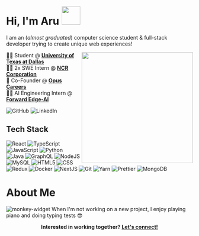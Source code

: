 # Hi, I'm Aru <img src="https://media.giphy.com/media/KfSOWTWvN03AktOl5Q/giphy.gif" width="50"></h1>

I am an (*almost graduated*) computer science student & full-stack developer trying to create unique web experiences!

<img align='right' src="https://media.giphy.com/media/UvPvsX9oMlMWs/giphy.gif" width="300" />

:man_student: Student @ [**University of Texas at Dallas**][utd]  
:man_technologist: 2x SWE Intern @ [**NCR Corporation**][ncr]  
:rocket: Co-Founder @ [**Opus Careers**][opus]  
:man_technologist: AI Engineering Intern @ [**Forward Edge-AI**][fea]  

[three]: https://threejs-journey.com/
[utd]: http://www.utdallas.edu/
[ncr]: https://www.ncr.com/
[opus]: https://www.magnumop.us/
[fea]: https://www.forwardedge.ai

![GitHub](https://img.shields.io/badge/GitHub-%2312100E.svg?&style=for-the-badge&logo=Github&logoColor=white)
![LinkedIn](https://img.shields.io/badge/linkedin-%230077B5.svg?&style=for-the-badge&logo=linkedin&logoColor=white)

## Tech Stack

![React](https://img.shields.io/badge/React-61DAFB?logo=react&logoColor=black&style=for-the-badge)
![TypeScript](https://img.shields.io/badge/TypeScript-3178C6?logo=typescript&logoColor=white&style=for-the-badge)
![JavaScript](https://img.shields.io/badge/JavaScript-F7DF1E?logo=javascript&logoColor=black&style=for-the-badge)
![Python](https://img.shields.io/badge/Python-3776AB?logo=python&logoColor=white&style=for-the-badge)
![Java](https://img.shields.io/badge/Java-F8981D?logo=java&logoColor=white&style=for-the-badge)
![GraphQL](https://img.shields.io/badge/-GraphQL-E10098?style=for-the-badge&logo=graphql&logoColor=white)
![NodeJS](https://img.shields.io/badge/-Nodejs-43853d?style=for-the-badge&logo=Node.js&logoColor=white)
![MySQL](https://img.shields.io/badge/-MySQL-3178CF?style=for-the-badge&logo=MySQL&logoColor=white)
![HTML5](https://img.shields.io/badge/-HTML5-E34F26?style=for-the-badge&logo=html5&logoColor=white)
![CSS](https://img.shields.io/badge/-CSS-2196f3?style=for-the-badge&logo=CSS3&logoColor=white)
![Redux](https://img.shields.io/badge/-Redux-764ABC?style=for-the-badge&logo=redux&logoColor=white)
![Docker](https://img.shields.io/badge/-Docker-46a2f1?style=for-the-badge&logo=docker&logoColor=white)
![NextJS](https://img.shields.io/badge/-Next.js-2f2f2f?style=for-the-badge&logo=Next.js&logoColor=white)
![Git](https://img.shields.io/badge/-Git-F05032?style=for-the-badge&logo=git&logoColor=white)
![Yarn](https://img.shields.io/badge/-Yarn-CB3837?style=for-the-badge&logo=yarn&logoColor=white)
![Prettier](https://img.shields.io/badge/-Prettier-F7B93E?style=for-the-badge&logo=prettier&logoColor=black)
![MongoDB](https://img.shields.io/badge/-MongoDB-13aa52?style=for-the-badge&logo=mongodb&logoColor=white)

# About Me
<img src="https://monkey-widget.vercel.app/api/user/gyani" alt="monkey-widget"/>
When I'm not working on a new project, I enjoy playing piano and doing typing tests 😎&ensp;



<p align="center">
	<b>Interested in working together?
		<a href="https://linkedin.com/in/arugyani/">Let's connect!</a>
  	</b>
</p>
